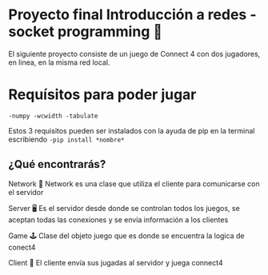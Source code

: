 
# Proyecto final Introducción a redes - socket programming 🔌

El siguiente proyecto consiste de un juego de Connect 4 con dos jugadores, en linea, en la misma red local.

# Requísitos para poder jugar

 `-numpy
 -wcwidth
 -tabulate`

Estos 3 requisitos pueden ser instalados con la ayuda de pip en la terminal escribiendo `-pip install *nombre*`

## ¿Qué encontrarás?

Network 📶
    Network es una clase que utiliza el cliente para comunicarse con el servidor

Server 🖥
    Es el servidor desde donde se controlan todos los juegos, se aceptan todas las conexiones y se envía información a los clientes

Game 🕹
    Clase del objeto juego que es donde se encuentra la logica de conect4

Client 📱
    El cliente envía sus jugadas al servidor y juega connect4
